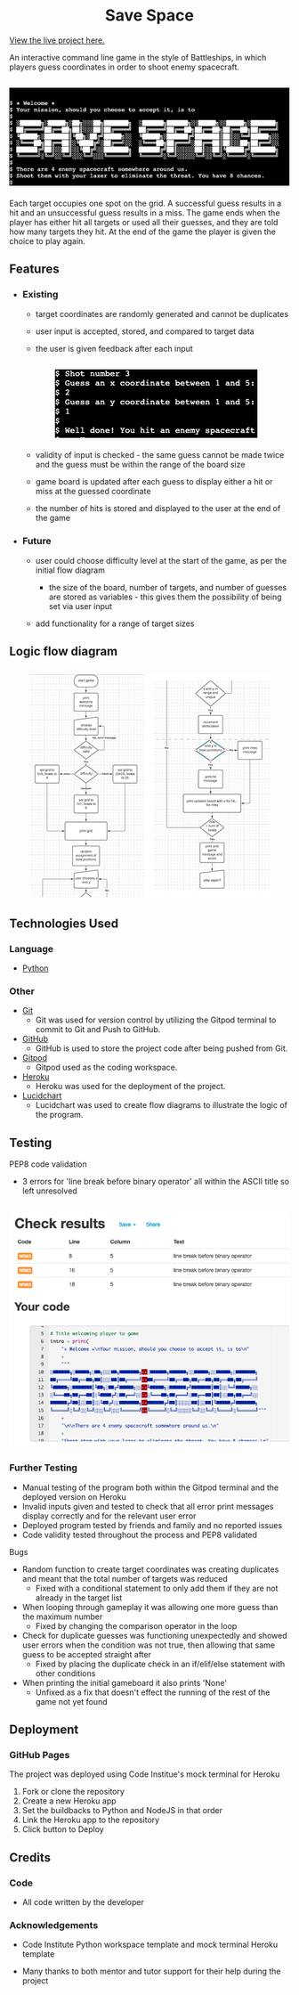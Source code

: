 <h1 align="center">Save Space</h1>

[View the live project here.](https://save-space.herokuapp.com/)

An interactive command line game in the style of Battleships, in which players guess coordinates in order to shoot enemy spacecraft.

<h2 align="center"><img src="assets/readme-images/save-space.png"></h2>

Each target occupies one spot on the grid. A successful guess results in a hit and an unsuccessful guess results in a miss. The game ends when the player has either hit all targets or used all their guesses, and they are told how many targets they hit. At the end of the game the player is given the choice to play again.

## Features

-   ### Existing

    -   target coordinates are randomly generated and cannot be duplicates

    -   user input is accepted, stored, and compared to target data

    -   the user is given feedback after each input

    <h2 align="center"><img src="assets/readme-images/feedback.png"></h2>

    -   validity of input is checked - the same guess cannot be made twice and the guess must be within the range of the board size

    -   game board is updated after each guess to display either a hit or miss at the guessed coordinate

    -   the number of hits is stored and displayed to the user at the end of the game

-   ### Future 
    -   user could choose difficulty level at the start of the game, as per the initial flow diagram
        -   the size of the board, number of targets, and number of guesses are stored as variables - this gives them the possibility of being set via user input

    -   add functionality for a range of target sizes
    

## Logic flow diagram

<h2 align="center"><img src="assets/readme-images/flow.png"></h2>

## Technologies Used

### Language

-   [Python](https://en.wikipedia.org/wiki/Python_(programming_language))


### Other

- [Git](https://git-scm.com/)
    - Git was used for version control by utilizing the Gitpod terminal to commit to Git and Push to GitHub.
- [GitHub](https://github.com/)
    - GitHub is used to store the project code after being pushed from Git.
- [Gitpod](https://www.gitpod.io/)
    - Gitpod used as the coding workspace.
- [Heroku](https://www.heroku.com/)
    - Heroku was used for the deployment of the project.
- [Lucidchart](https://www.lucidchart.com/)
    - Lucidchart was used to create flow diagrams to illustrate the logic of the program.

## Testing

PEP8 code validation
- 3 errors for 'line break before binary operator' all within the ASCII title so left unresolved

<h2 align="center"><img src="assets/readme-images/pep8.png"></h2>

### Further Testing

-   Manual testing of the program both within the Gitpod terminal and the deployed version on Heroku
-   Invalid inputs given and tested to check that all error print messages display correctly and for the relevant user error
-   Deployed program tested by friends and family and no reported issues
-   Code validity tested throughout the process and PEP8 validated

Bugs

-   Random function to create target coordinates was creating duplicates and meant that the total number of targets was reduced
    - Fixed with a conditional statement to only add them if they are not already in the target list
-   When looping through gameplay it was allowing one more guess than the maximum number
    - Fixed by changing the comparison operator in the loop
-   Check for duplicate guesses was functioning unexpectedly and showed user errors when the condition was not true, then allowing that same guess to be accepted straight after
    - Fixed by placing the duplicate check in an if/elif/else statement with other conditions
-   When printing the initial gameboard it also prints 'None'
    - Unfixed as a fix that doesn't effect the running of the rest of the game not yet found

## Deployment

### GitHub Pages

The project was deployed using Code Institue's mock terminal for Heroku

1. Fork or clone the repository
2. Create a new Heroku app
3. Set the buildbacks to Python and NodeJS in that order
4. Link the Heroku app to the repository
5. Click button to Deploy

## Credits

### Code

-   All code written by the developer

### Acknowledgements

-   Code Institute Python workspace template and mock terminal Heroku template

-   Many thanks to both mentor and tutor support for their help during the project